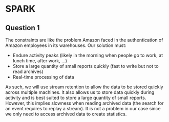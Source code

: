 # SPARK

## Question 1

The constraints are like the problem Amazon faced in the authentication of Amazon employees in its warehouses. Our solution must:

*	Endure activity peaks (likely in the morning when people go to work, at lunch time, after work, …)
*	Store a large quantity of small reports quickly (fast to write but not to read archives)
*	Real-time processing of data

As such, we will use stream retention to allow the data to be stored quickly across multiple machines. It also allows us to store data quickly during activity and is best suited to store a large quantity of small reports. However, this implies slowness when reading archived data (the search for an event requires to replay a stream). It is not a problem in our case since we only need to access archived data to create statistics.
